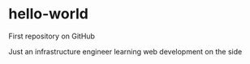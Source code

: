 # hello-world
First repository on GitHub <p>
Just an infrastructure engineer learning web development on the side
